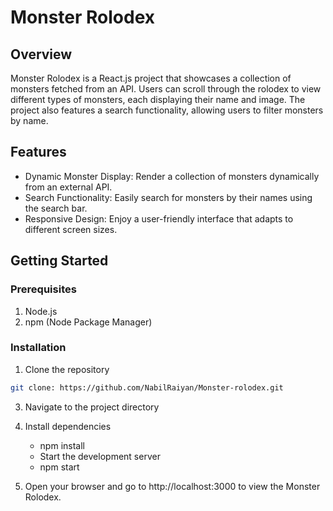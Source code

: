# Monster Rolodex
## Overview
Monster Rolodex is a React.js project that showcases a collection of monsters fetched from an API. Users can scroll through the rolodex to view different types of monsters, each displaying their name and image. The project also features a search functionality, allowing users to filter monsters by name. 

## Features
- Dynamic Monster Display: Render a collection of monsters dynamically from an external API. 
- Search Functionality: Easily search for monsters by their names using the search bar.
- Responsive Design: Enjoy a user-friendly interface that adapts to different screen sizes.


## Getting Started
### Prerequisites
 1. Node.js
 2. npm (Node Package Manager)

### Installation
  1. Clone the repository 
  ``` bash
  git clone: https://github.com/NabilRaiyan/Monster-rolodex.git
```
  3. Navigate to the project directory
  4. Install dependencies
     - npm install
     - Start the development server
     - npm start
     
  5. Open your browser and go to http://localhost:3000 to view the Monster Rolodex.
